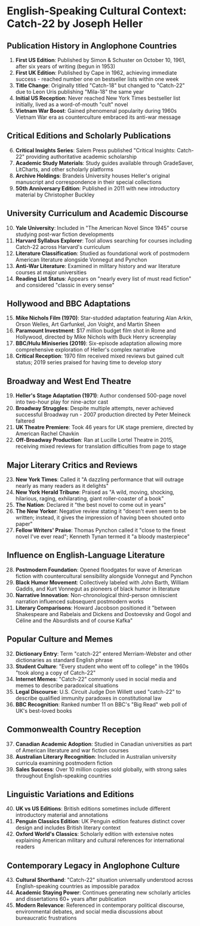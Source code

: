 # English-Speaking Cultural Context: Catch-22 by Joseph Heller

## Publication History in Anglophone Countries

1. **First US Edition**: Published by Simon & Schuster on October 10, 1961, after six years of writing (begun in 1953)
2. **First UK Edition**: Published by Cape in 1962, achieving immediate success - reached number one on bestseller lists within one week
3. **Title Change**: Originally titled "Catch-18" but changed to "Catch-22" due to Leon Uris publishing "Mila-18" the same year
4. **Initial US Reception**: Never reached New York Times bestseller list initially, lived as a word-of-mouth "cult" novel
5. **Vietnam War Boost**: Gained phenomenal popularity during 1960s Vietnam War era as counterculture embraced its anti-war message

## Critical Editions and Scholarly Publications

6. **Critical Insights Series**: Salem Press published "Critical Insights: Catch-22" providing authoritative academic scholarship
7. **Academic Study Materials**: Study guides available through GradeSaver, LitCharts, and other scholarly platforms
8. **Archive Holdings**: Brandeis University houses Heller's original manuscript and correspondence in their special collections
9. **50th Anniversary Edition**: Published in 2011 with new introductory material by Christopher Buckley

## University Curriculum and Academic Discourse

10. **Yale University**: Included in "The American Novel Since 1945" course studying post-war fiction developments
11. **Harvard Syllabus Explorer**: Tool allows searching for courses including Catch-22 across Harvard's curriculum
12. **Literature Classification**: Studied as foundational work of postmodern American literature alongside Vonnegut and Pynchon
13. **Anti-War Literature**: Examined in military history and war literature courses at major universities
14. **Reading List Status**: Appears on "nearly every list of must read fiction" and considered "classic in every sense"

## Hollywood and BBC Adaptations

15. **Mike Nichols Film (1970)**: Star-studded adaptation featuring Alan Arkin, Orson Welles, Art Garfunkel, Jon Voight, and Martin Sheen
16. **Paramount Investment**: $17 million budget film shot in Rome and Hollywood, directed by Mike Nichols with Buck Henry screenplay
17. **BBC/Hulu Miniseries (2019)**: Six-episode adaptation allowing more comprehensive exploration of Heller's complex narrative
18. **Critical Reception**: 1970 film received mixed reviews but gained cult status; 2019 series praised for having time to develop story

## Broadway and West End Theatre

19. **Heller's Stage Adaptation (1971)**: Author condensed 500-page novel into two-hour play for nine-actor cast
20. **Broadway Struggles**: Despite multiple attempts, never achieved successful Broadway run - 2007 production directed by Peter Meineck faltered
21. **UK Theatre Premiere**: Took 46 years for UK stage premiere, directed by American Rachel Chavkin
22. **Off-Broadway Production**: Ran at Lucille Lortel Theatre in 2015, receiving mixed reviews for translation difficulties from page to stage

## Major Literary Critics and Reviews

23. **New York Times**: Called it "A dazzling performance that will outrage nearly as many readers as it delights"
24. **New York Herald Tribune**: Praised as "A wild, moving, shocking, hilarious, raging, exhilarating, giant roller-coaster of a book"
25. **The Nation**: Declared it "the best novel to come out in years"
26. **The New Yorker**: Negative review stating it "doesn't even seem to be written; instead, it gives the impression of having been shouted onto paper"
27. **Fellow Writers' Praise**: Thomas Pynchon called it "close to the finest novel I've ever read"; Kenneth Tynan termed it "a bloody masterpiece"

## Influence on English-Language Literature

28. **Postmodern Foundation**: Opened floodgates for wave of American fiction with countercultural sensibility alongside Vonnegut and Pynchon
29. **Black Humor Movement**: Collectively labeled with John Barth, William Gaddis, and Kurt Vonnegut as pioneers of black humor in literature
30. **Narrative Innovation**: Non-chronological third-person omniscient narration influenced subsequent postmodern works
31. **Literary Comparisons**: Howard Jacobson positioned it "between Shakespeare and Rabelais and Dickens and Dostoevsky and Gogol and Céline and the Absurdists and of course Kafka"

## Popular Culture and Memes

32. **Dictionary Entry**: Term "catch-22" entered Merriam-Webster and other dictionaries as standard English phrase
33. **Student Culture**: "Every student who went off to college" in the 1960s "took along a copy of Catch-22"
34. **Internet Memes**: "Catch-22" commonly used in social media and memes to describe paradoxical situations
35. **Legal Discourse**: U.S. Circuit Judge Don Willett used "catch-22" to describe qualified immunity paradoxes in constitutional law
36. **BBC Recognition**: Ranked number 11 on BBC's "Big Read" web poll of UK's best-loved books

## Commonwealth Country Reception

37. **Canadian Academic Adoption**: Studied in Canadian universities as part of American literature and war fiction courses
38. **Australian Literary Recognition**: Included in Australian university curricula examining postmodern fiction
39. **Sales Success**: Over 10 million copies sold globally, with strong sales throughout English-speaking countries

## Linguistic Variations and Editions

40. **UK vs US Editions**: British editions sometimes include different introductory material and annotations
41. **Penguin Classics Edition**: UK Penguin edition features distinct cover design and includes British literary context
42. **Oxford World's Classics**: Scholarly edition with extensive notes explaining American military and cultural references for international readers

## Contemporary Legacy in Anglophone Culture

43. **Cultural Shorthand**: "Catch-22" situation universally understood across English-speaking countries as impossible paradox
44. **Academic Staying Power**: Continues generating new scholarly articles and dissertations 60+ years after publication
45. **Modern Relevance**: Referenced in contemporary political discourse, environmental debates, and social media discussions about bureaucratic frustrations